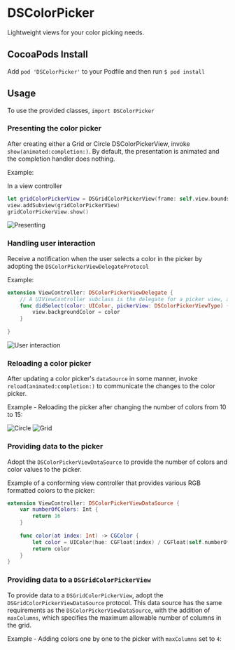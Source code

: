 # DSColorPicker
Lightweight views for your color picking needs.

## CocoaPods Install

Add `pod 'DSColorPicker'` to your Podfile and then run `$ pod install`

## Usage

To use the provided classes, `import DSColorPicker`

### Presenting the color picker
After creating either a Grid or Circle DSColorPickerView, invoke `show(animated:completion:)`. By default, the presentation is animated and the completion handler does nothing.

Example:

In a view controller

```swift
let gridColorPickerView = DSGridColorPickerView(frame: self.view.bounds, delegate: self, dataSource: self)
view.addSubview(gridColorPickerView)
gridColorPickerView.show()
```

![Presenting](https://github.com/daltyboy11/DSColorPicker/blob/master/Demo%20Videos/show_picker.gif)

### Handling user interaction
Receive a notification when the user selects a color in the picker by adopting the `DSColorPickerViewDelegateProtocol`

Example:

```swift
extension ViewController: DSColorPickerViewDelegate {
    // A UIViewController subclass is the delegate for a picker view, and changes its view's background color when a color is selected by the user in a picker view.
    func didSelect(color: UIColor, pickerView: DSColorPickerViewType) {
        view.backgroundColor = color
    }
    
}
```

![User interaction](https://github.com/daltyboy11/DSColorPicker/blob/master/Demo%20Videos/user_interaction.gif)

### Reloading a color picker
After updating a color picker's `dataSource` in some manner, invoke `reload(animated:completion:)` to communicate the changes to the color picker.

Example - Reloading the picker after changing the number of colors from 10 to 15:

![Circle](https://github.com/daltyboy11/DSColorPicker/blob/master/Demo%20Videos/reload_circle.gif)
![Grid](https://github.com/daltyboy11/DSColorPicker/blob/master/Demo%20Videos/reload_grid.gif)

### Providing data to the picker

Adopt the `DSColorPickerViewDataSource` to provide the number of colors and color values to the picker.

Example of a conforming view controller that provides various RGB formatted colors to the picker:

```swift
extension ViewController: DSColorPickerViewDataSource {
    var numberOfColors: Int {
        return 16
    }
    
    func color(at index: Int) -> CGColor {
        let color = UIColor(hue: CGFloat(index) / CGFloat(self.numberOfColors), saturation: 1.0, brightness: 1.0, alpha: 1.0).cgColor
        return color
    }
}
```

### Providing data to a `DSGridColorPickerView`

To provide data to a `DSGridColorPickerView`, adopt the `DSGridColorPickerViewDataSource` protocol. This data source has the same requirements as the `DSColorPickerViewDataSource`, with the addition of `maxColumns`, which specifies the maximum allowable number of columns in the grid.

Example - Adding colors one by one to the picker with `maxColumns` set to `4`:
